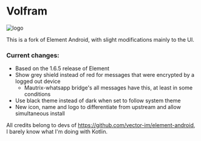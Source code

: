 # Volfram

![logo](https://github.com/0ranki/volfram/blob/volfram/resources/img/volfram-logo.png?raw=true)

This is a fork of Element Android, with slight modifications mainly to the UI.

### Current changes:
- Based on the 1.6.5 release of Element
- Show grey shield instead of red for messages that were encrypted by a logged out device
  - Mautrix-whatsapp bridge's all messages have this, at least in some conditions
- Use black theme instead of dark when set to follow system theme
- New icon, name and logo to differentiate from upstream and allow simultaneous install

All credits belong to devs of https://github.com/vector-im/element-android, I barely know what I'm doing with Kotlin.
